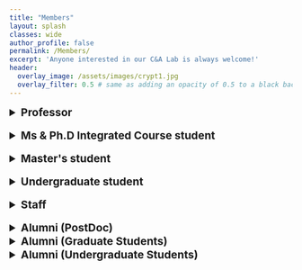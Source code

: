 ```yaml
---
title: "Members"
layout: splash
classes: wide
author_profile: false
permalink: /Members/
excerpt: 'Anyone interested in our C&A Lab is always welcome!'
header:
  overlay_image: /assets/images/crypt1.jpg
  overlay_filter: 0.5 # same as adding an opacity of 0.5 to a black background
---
```


<link rel="preconnect" href="https://fonts.googleapis.com"><link rel="preconnect" href="https://fonts.gstatic.com" crossorigin><link href="https://fonts.googleapis.com/css2?family=Cookie&family=Dancing+Script&family=Yesteryear&display=swap" rel="stylesheet">

<details>
    <summary style="font-size:1.2rem; font-weight:bold;">
        Professor
    </summary>
    <ul type="square">
        <li><p style="text-align:left;"><A href="https://sites.google.com/site/jhsbhs/"><b sytle="font-size:120%;">Jae Hong Seo</b></A>
            <br>
            <img src="{{ site.url }}{{ site.baseurl }}/assets/images/jaehong.jpg" alt="" height="160" width="120" style="vertical-align:middle; margin-right: 75px;">
               <span style="margin-top:20px; font-size:30px; font-family:Yesteryear" >Stay hungry. Stay foolish.</span>
            </p>
            <u>Education</u>
            <br>
            Seoul National University
            <br>
            <i><p style="text-align:left;">Ph.D in Mathematics<span style="float:right;">Feb 2011</span></p></i>                
            Korea University
            <br>
            <i><p style="text-align:left;">BS in Mathematics<span style="float:right;">Feb 2004</span></p></i>
            <u>Research Interests</u>
            <br>
            Cryptography, Computational Number Theory, Information Security (Recently, very interested in crypto primitives for secure blockchains and/or deep learning such as zero-knowledge proofs and bio authentication)            
        </li>
    </ul>
</details>

<br>

<details>
    <summary style="font-size:1.2rem; font-weight:bold;">
        Ms & Ph.D Integrated Course student
    </summary>
    <ul type="square">        
        <br>
        <li><p style="text-align:left;"><A href="https://sunpill.github.io"><b sytle="font-size:120%;">Sunpill Kim</b></A>
        <br>
        <img src="{{ site.url }}{{ site.baseurl }}/assets/images/Sunpill1.jpg" alt="" height="160" width="120" style="vertical-align:middle; margin-right: 75px;">
          <span style="margin-top:20px; font-size:30px; font-family:Yesteryear" >Freedom is not free.</span>
        </p>
        <u>Research Interests</u>
        <br>  
        Deep Learning-Based Biometric(Face, Speaker), Zero-Knowledge Proofs & Verifiable Computing
        <br>
        <br>  
        <details>
          <summary>
            Publication
          </summary>
          <ul>
            <li>
              Sunpill Kim, Yunseong Jeong, Jinsu Kim, Jungkon Kim, Hyung Tae Lee, and Jae Hong Seo, IronMask: Modular Architecture for Protecting Deep Face Template, In Proceedings of the IEEE/CVF Conference on Computer Vision and Pattern Recognition (CVPR), pages 16125-16134, 2021.(acceptance rate 23.4%)
            </li>
            <li>
              Bora Jeong, Sunpill Kim, Seunghun Paik, and Jae Hong Seo, Attack on Secure Triplet Loss, IEEE Access.
            </li>
            <li>
              Seunghun Paik, Sunpill Kim, and Jae Hong Seo, Analysis on Locality Sensitive HashingBased Biometric Template Protection Schemes, IEEE Transactions on Information Forensics & Security. (submitted)
            </li>
            <li>
              Sunpill Kim, Hoyong Shin, and Jae Hong Seo, Deep Face Template Protection in the Wild, Pattern Recognition. (submitted)
            </li>
          </ul>  
        </details> 
        <details>
          <summary>
            Awards
          </summary>
          <ul>
            <li>
              A*STAR Research Attachment Programme (ARAP) Jan 2023 - Jan 2024 Agency for Science, Technology and Research (A*STAR), Singapore S$38400
            </li>
            <li>
              Special Prize, National Cryptographic Technology Contest. Sep 2022 National Intelligence Service, Republic of Korea “Deep Face Template Protection in the Wild” $500
            </li>  
            <li>
              Excellence Prize, Academic Seminar. Nov 2019 College of Natural Science, Hanyang University “Security of Biometric Authentication” $300
            </li>  
          </ul>  
        </details>  
    </li>   
    <br>
        <li><p style="text-align:left;"><A href="https://hyeonbumlee.github.io"><b sytle="font-size:120%;">Hyeonbum Lee</b></A>
        <br>
        <img src="{{ site.url }}{{ site.baseurl }}/assets/images/Hyeonbum.jpg" alt="" height="160" width="120" style="vertical-align:middle; margin-right: 75px;">
          <span style="margin-top:20px; font-size:30px; font-family:Yesteryear" >What doesn't kill me, makes me stronger</span>
        </p>
        <u>Research Interests</u>
        <br>
        Cryptography(Zero-Knowledge Proofs)
        </li>
      <br>
        <li><p style="text-align:left;"><b sytle="font-size:120%;">Bora Jeong</b>
        <br>
        <img src="{{ site.url }}{{ site.baseurl }}/assets/images/Bora.jpg" alt="" height="160" width="120" style="vertical-align:middle; margin-right: 75px;">
          <span style="margin-top:20px; font-size:30px; font-family:Yesteryear" >Life is a series of the moment.</span>
        </p>        
        <u>Research Interests</u>
        <br>
        Deep learning algorithm, Secure machine learning
        </li>
    </ul>
</details>

<br>

<details>
    <summary style="font-size:1.2rem; font-weight:bold;">
        Master's student
    </summary>
    <ul type="square">
        <li><p style="text-align:left;"><b sytle="font-size:120%;">Gwangwoon Lee</b>
        <br>
        <img src="{{ site.url }}{{ site.baseurl }}/assets/images/lgw.jpg" alt="" height="160" width="120"  style="vertical-align:middle; margin-right: 75px;">
          <span style="margin-top:20px; font-size:30px; font-family:Yesteryear" >Citius, Altius, Fortius.</span>
        </p>        
        <u>Research Interests</u>
        <br>
        Blockchain, Cryptography
    </li>
    <br>
        <li><p style="text-align:left;"><b sytle="font-size:120%;">Kyuhwan Lee</b>
        <br>
        <img src="{{ site.url }}{{ site.baseurl }}/assets/images/Kyuhwan.jpg" alt="" height="160" width="120" style="vertical-align:middle; margin-right: 75px;">
          <span style="margin-top:20px; font-size:30px; font-family:Yesteryear" >To the mind that is still, the whole universe surrenders.  -Lao Tzu-</span>
        </p>
        <u>Research Interests</u>
        <br>
        Lattice-based cryptography, Zero-Knowledge Proof
    </li>
    </ul>
</details>

<br>

<details>
    <summary style="font-size:1.2rem; font-weight:bold;">
        Undergraduate student
    </summary>
    <ul type="square">
        <li><p style="text-align:left;"><b sytle="font-size:120%;">Chanwoo Hwang</b>
        <br>
        <img src="{{ site.url }}{{ site.baseurl }}/assets/images/Chanwoo.jpg" alt="" height="160" width="120" style="vertical-align:middle; margin-right: 75px;">
          <span style="margin-top:20px; font-size:30px; font-family:Yesteryear" >To doubt is safer than to be secure.</span>
        </p>       
        <u>Research Interests</u>
        <br>
        Deep Learning Algorithm, Computer Vision
    </li>
    <br>
        <li><p style="text-align:left;"><b sytle="font-size:120%;">Dongsu Kim</b>
        <br>
        <img src="{{ site.url }}{{ site.baseurl }}/assets/images/Dongsu.jpg" alt="" height="160" width="120" style="vertical-align:middle; margin-right: 75px;">
          <span style="margin-top:20px; font-size:30px; font-family:Yesteryear" >Kites rise highest against the wind - not with it. -Winston Churchill-</span>
        </p>        
        <u>Research Interests</u>
        <br>
        Deep Learning Algorithm, Computer Vision
    </li>    
    <br>
        <li><p style="text-align:left;"><b sytle="font-size:120%;">Seunghun Paik</b>
        <br>
        <img src="{{ site.url }}{{ site.baseurl }}/assets/images/Seunghun.jpg" alt="" height="160" width="120" style="vertical-align:middle; margin-right: 75px;">
          <span style="margin-top:20px; font-size:30px; font-family:Yesteryear" >Be professional; be sceptical on your work. -Terrence Tao-</span>
        </p>        
        <u>Research Interests</u>
        <br>
        Privacy Preserving Machine Learning
    </li>
    <br>
        <li><p style="text-align:left;"><b sytle="font-size:120%;">Minsu Kim</b>
        <br>
        <img src="{{ site.url }}{{ site.baseurl }}/assets/images/minsu.jpg" alt="" height="160" width="120" style="vertical-align:middle; margin-right: 75px;">
          <span style="margin-top:20px; font-size:30px; font-family:Yesteryear" >Better than yesterday</span>
        </p>        
        <u>Research Interests</u>
        <br>
        Error Correcting Code
    </li>
    <br>
        <li><p style="text-align:left;"><b sytle="font-size:120%;">Seongae Baek</b>
        <br>
        <img src="{{ site.url }}{{ site.baseurl }}/assets/images/Seongae.jpg" alt="" height="160" width="120" style="vertical-align:middle; margin-right: 75px;">
          <span style="margin-top:20px; font-size:30px; font-family:Yesteryear" >Life is something that happens when you can't get to sleep. -Fran Lebowitz-</span>
        </p>       
        <u>Research Interests</u>
        <br>
        Error Correcting Code
    </li>    
    <br>
        <li><p style="text-align:left;"><b sytle="font-size:120%;">Sangyoon Shin</b>
        <br>
        <img src="{{ site.url }}{{ site.baseurl }}/assets/images/sangyoon.jpg" alt="" height="160" width="120" style="vertical-align:middle; margin-right: 75px;">
          <span style="margin-top:20px; font-size:30px; font-family:Yesteryear" >You will face many defeats in life, but never let yourself be defeated. -Maya Angelou-</span>
        </p>        
        <u>Research Interests</u>
        <br>
        Deep Learning Algorithm
    </li>
    <br>
        <li><p style="text-align:left;"><b sytle="font-size:120%;">Hyunjung Son</b>
        <br>
        <img src="{{ site.url }}{{ site.baseurl }}/assets/images/hyunjung.jpg" alt="" height="160" width="120" style="vertical-align:middle; margin-right: 75px;">
          <span style="margin-top:20px; font-size:30px; font-family:Yesteryear" >Study without desire spoils the memory, and it retains nothing that it takes in. -Leonardo da Vinci-</span>
        </p>        
        <u>Research Interests</u>
        <br>
        Cryptography
    </li>
    <br>
        <li><p style="text-align:left;"><b sytle="font-size:120%;">Yunjeong Heo</b>
        <br>
        <img src="{{ site.url }}{{ site.baseurl }}/assets/images/yunjeong.jpg" alt="" height="160" width="120" style="vertical-align:middle; margin-right: 75px;">
          <span style="margin-top:20px; font-size:30px; font-family:Yesteryear" >The essence of mathematics lies in freedom.</span>
        </p>        
        <u>Research Interests</u>
        <br>
        Deep Learning Algorithm
    </li>
    </ul>
</details>

<br>

<details>  
    <summary style="font-size:1.2rem; font-weight:bold;">
        Staff
    </summary>
    <ul type="square">
        <li><p style="text-align:left;"><b sytle="font-size:120%;">Bomin Kwon</b>
        <br>
        <img src="{{ site.url }}{{ site.baseurl }}/assets/images/kbm.jpg" alt="" height="160" width="120">
        </p>
    </li>
        <li><p style="text-align:left;"><b sytle="font-size:120%;">Jiyeong Min</b>
        <br>
        <img src="{{ site.url }}{{ site.baseurl }}/assets/images/jiyeong.png" alt="" height="160" width="120">
        </p>
    </li>
    </ul>
</details>

<br>

<details>
    <summary style="font-size:1.2rem; font-weight:bold;">
        Alumni (PostDoc)
    </summary>
    <ul type="square">
        <li><p style="text-align:left;"><b sytle="font-size:120%;">Heewon Chung (Desilo)</b><span style="float:right;"> <i>Dec 2021</i></span></p>
    </li>
    </ul>
</details>

<details>
    <summary style="font-size:1.2rem; font-weight:bold;">
        Alumni (Graduate Students)
    </summary>
    <ul type="square">
        <li><p style="text-align:left;"><b sytle="font-size:120%;">Hwamin Yoo</b><span style="float:right;"> <i>Feb 2017</i></span></p>
    </li>
        <li><p style="text-align:left;"><b sytle="font-size:120%;">Changjin Kim (Onther)</b><span style="float:right;"> <i>Feb 2017</i></span></p>
    </li>
        <li><p style="text-align:left;"><b sytle="font-size:120%;">Gyumin Lim (KAIST Cyber Security Research Center)</b><span style="float:right;"> <i>Feb 2021</i></span></p>
    </li>
    </ul>
</details>

<details>
    <summary style="font-size:1.2rem; font-weight:bold;">
        Alumni (Undergraduate Students)
    </summary>
    <ul type="square">
        <li><p style="text-align:left;"><b sytle="font-size:120%;">Sunpill Kim</b><span style="float:right;"> <i></i></span></p>
    </li>
        <li><p style="text-align:left;"><b sytle="font-size:120%;">Dongyoung Kim</b><span style="float:right;"> <i></i></span></p>
    </li>
        <li><p style="text-align:left;"><b sytle="font-size:120%;">Jaeyong Ahn</b><span style="float:right;"> <i></i></span></p>
    </li>
        <li><p style="text-align:left;"><b sytle="font-size:120%;">Jungmin Kim</b><span style="float:right;"> <i></i></span></p>
    </li>
        <li><p style="text-align:left;"><b sytle="font-size:120%;">SuRyun Ji</b><span style="float:right;"> <i></i></span></p>
    </li>
        <li><p style="text-align:left;"><b sytle="font-size:120%;"><A href="https://github.com/imeunu">Eunwoo Im </A><A href="https://sites.google.com/site/lliger9/?pli=1">(Visual Intelligence Lab @Hanyang University)</A></b><span style="float:right;"> <i></i></span></p>
    </li>
        <li><p style="text-align:left;"><b sytle="font-size:120%;">Taesam Kim (Hyundai Mobis)</b><span style="float:right;"> <i></i></span></p>
    </li>
        <li><p style="text-align:left;"><b sytle="font-size:120%;">Bora Jeong</b><span style="float:right;"> <i></i></span></p>
    </li>
    </ul>
</details>
